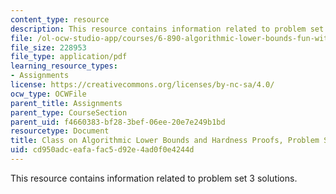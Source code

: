 ```yaml
---
content_type: resource
description: This resource contains information related to problem set 3 solutions.
file: /ol-ocw-studio-app/courses/6-890-algorithmic-lower-bounds-fun-with-hardness-proofs-fall-2014/cd950adceafafac5d92e4ad0f0e4244d_MIT6_890F14_ps3-solutions.pdf
file_size: 228953
file_type: application/pdf
learning_resource_types:
- Assignments
license: https://creativecommons.org/licenses/by-nc-sa/4.0/
ocw_type: OCWFile
parent_title: Assignments
parent_type: CourseSection
parent_uid: f4660383-bf28-3bef-06ee-20e7e249b1bd
resourcetype: Document
title: Class on Algorithmic Lower Bounds and Hardness Proofs, Problem Set 3 Solutions
uid: cd950adc-eafa-fac5-d92e-4ad0f0e4244d
---
```

This resource contains information related to problem set 3 solutions.